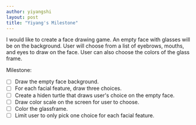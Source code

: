 ```yaml
---
author: yiyangshi
layout: post
title: "Yiyang's Milestone"
---
```


I would like to create a face drawing game. An empty face with glasses will be on the background. User will choose from a list of eyebrows, mouths, and eyes to draw on the face. User can also choose the colors of the glass frame. 

Milestone:

- [ ] Draw the empty face background.
- [ ] For each facial feature, draw three choices.
- [ ] Create a hiden turtle that draws user's choice on the empty face.
- [ ] Draw color scale on the screen for user to choose.
- [ ] Color the glassframe.
- [ ] Limit user to only pick one choice for each facial feature.
